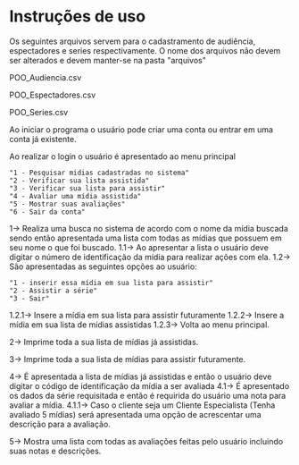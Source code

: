 # Instruções de uso

Os seguintes arquivos servem para o cadastramento de audiência, espectadores e series respectivamente. O nome dos arquivos não devem ser alterados e devem manter-se na pasta "arquivos"

POO_Audiencia.csv

POO_Espectadores.csv

POO_Series.csv

Ao iniciar o programa o usuário pode criar uma conta ou entrar em uma conta já existente.

Ao realizar o login o usuário é apresentado ao menu principal 

    "1 - Pesquisar midias cadastradas no sistema"
    "2 - Verificar sua lista assistida"
    "3 - Verificar sua lista para assistir"
    "4 - Avaliar uma mídia assistida"
    "5 - Mostrar suas avaliações"
    "6 - Sair da conta"
                
1-> Realiza uma busca no sistema de acordo com o nome da mídia buscada sendo então apresentada uma lista com todas as mídias que possuem em seu nome o que foi buscado.
  1.1-> Ao apresentar a lista o usuário deve digitar o número de identificação da mídia para realizar ações com ela.
  1.2-> São apresentadas as seguintes opções ao usuário:
  
    "1 - inserir essa mídia em sua lista para assistir"
    "2 - Assistir a série"
    "3 - Sair"
                                    
   1.2.1-> Insere a mídia em sua lista para assistir futuramente
   1.2.2-> Insere a mídia em sua lista de mídias assistidas
   1.2.3-> Volta ao menu principal.
    
2-> Imprime toda a sua lista de mídias já assistidas.

3-> Imprime toda a sua lista de mídias para assistir futuramente.

4-> É apresentada a lista de mídias já assistidas e então o usuário deve digitar o código de identificação da mídia a ser avaliada
  4.1-> É apresentado os dados da série requisitada e então é requirida do usuário uma nota para avaliar a mídia.
    4.1.1-> Caso o cliente seja um Cliente Especialista (Tenha avaliado 5 mídias) será apresentada uma opção de acrescentar uma descrição para a avaliação.
    
5-> Mostra uma lista com todas as avaliações feitas pelo usuário incluindo suas notas e descrições. 
